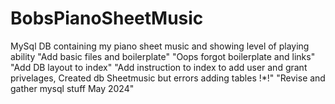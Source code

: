 # BobsPianoSheetMusic
MySql DB containing my piano sheet music and showing level of playing ability
"Add basic files and boilerplate"
"Oops forgot boilerplate and links"
"Add DB layout to index"
"Add instruction to index to add user and grant privelages, Created db Sheetmusic but errors adding tables !*!"
"Revise and gather mysql stuff May 2024"